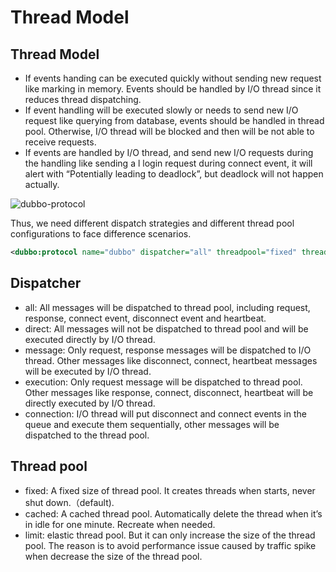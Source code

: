

# Thread Model

## Thread Model

* If events handing can be executed quickly without sending new request like marking in memory. Events should be handled by I/O thread since it reduces thread dispatching.
* If event handling will be executed slowly or needs to send new I/O request like querying from database, events should be handled in thread pool. Otherwise, I/O thread will be blocked and then will be not able to receive requests.
* If events are handled by I/O thread, and send new I/O requests during the handling like sending a l login request during connect event, it will alert with “Potentially leading to deadlock”, but deadlock will not happen actually.



![dubbo-protocol](../sources/images/dubbo-protocol.jpg)


Thus, we need different dispatch strategies and different thread pool configurations to face difference scenarios. 

```xml
<dubbo:protocol name="dubbo" dispatcher="all" threadpool="fixed" threads="100" />
```

## Dispatcher

* all: All messages will be dispatched to thread pool, including request, response, connect event, disconnect event and heartbeat. 
* direct: All messages will not be dispatched to thread pool and will be executed directly by I/O thread.
* message: Only request, response messages will be dispatched to I/O thread. Other messages like disconnect, connect, heartbeat messages will be executed by I/O thread.
* execution: Only request message will be dispatched to thread pool. Other messages like response, connect, disconnect, heartbeat will be directly executed by I/O thread.
* connection: I/O thread will put disconnect and connect events in the queue and execute them sequentially, other messages will be dispatched to the thread pool.

## Thread pool

* fixed: A fixed size of thread pool. It creates threads when starts, never shut down.（default).
* cached: A cached thread pool. Automatically delete the thread when it’s in idle for one minute. Recreate when needed. 
* limit: elastic thread pool. But it can only increase the size of the thread pool. The reason is to avoid performance issue caused by traffic spike when decrease the size of the thread pool.